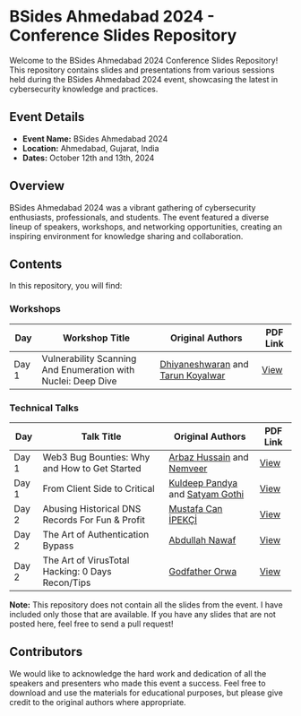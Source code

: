 # BSides Ahmedabad 2024 - Conference Slides Repository

Welcome to the BSides Ahmedabad 2024 Conference Slides Repository! This repository contains slides and presentations from various sessions held during the BSides Ahmedabad 2024 event, showcasing the latest in cybersecurity knowledge and practices.

## Event Details

- **Event Name:** BSides Ahmedabad 2024
- **Location:** Ahmedabad, Gujarat, India
- **Dates:** October 12th and 13th, 2024

## Overview

BSides Ahmedabad 2024 was a vibrant gathering of cybersecurity enthusiasts, professionals, and students. The event featured a diverse lineup of speakers, workshops, and networking opportunities, creating an inspiring environment for knowledge sharing and collaboration.

## Contents

In this repository, you will find:

### Workshops

| Day   | Workshop Title                                        | Original Authors                                   | PDF Link                                                                                           |
|-------|------------------------------------------------------|---------------------------------------------------|----------------------------------------------------------------------------------------------------|
| Day 1 | Vulnerability Scanning And Enumeration with Nuclei: Deep Dive | [Dhiyaneshwaran](https://x.com/DhiyaneshDK) and [Tarun Koyalwar](https://x.com/KoyalwarTarun) | [View](https://github.com/thecyberneh/BSides-Ahmedabad-2024-Conference-Slides/blob/2b288bdbdc10d9d9e723cc3ec8abb80260fe3a2d/Workshop/Vulnerability%20Scanning%20And%20Enumeration%20with%20Nuclei%20Deep%20Dive.pdf) |

### Technical Talks

| Day   | Talk Title                                             | Original Authors                                   | PDF Link                                                                                           |
|-------|-------------------------------------------------------|---------------------------------------------------|----------------------------------------------------------------------------------------------------|
| Day 1 | Web3 Bug Bounties: Why and How to Get Started        | [Arbaz Hussain](https://x.com/ArbazKiraak) and [Nemveer](https://x.com/nem_veer) | [View](https://github.com/thecyberneh/BSides-Ahmedabad-2024-Conference-Slides/blob/2b288bdbdc10d9d9e723cc3ec8abb80260fe3a2d/Technical-Talk/Web3%20Bug%20Bounties_%20Why%20and%20How%20to%20Get%20Starte.pdf) |
| Day 1 | From Client Side to Critical        | [Kuldeep Pandya](https://x.com/kuldeepdotexe) and [Satyam Gothi](https://x.com/RogueSMG) | [View](https://github.com/thecyberneh/BSides-Ahmedabad-2024-Conference-Slides/blob/6b70fc9c1c12a772d51ca17ccff56f6547bcd8d1/Technical-Talk/From%20Client%20Side%20To%20Critical.pdf) |
| Day 2 | Abusing Historical DNS Records For Fun & Profit     | [Mustafa Can İPEKÇİ](https://x.com/mcipekci)    | [View](https://github.com/thecyberneh/BSides-Ahmedabad-2024-Conference-Slides/blob/main/Technical-Talk/Abusing%20historical%20DNS%20records%20for%20fun%20and%20profit.pdf) |
| Day 2 | The Art of Authentication Bypass                      | [Abdullah Nawaf](https://x.com/XHackerx007)      | [View](https://github.com/thecyberneh/BSides-Ahmedabad-2024-Conference-Slides/blob/2b288bdbdc10d9d9e723cc3ec8abb80260fe3a2d/Technical-Talk/The%20Art%20Of%20Authentication%20Bypass%20by%20XHackerx007.pdf) |
| Day 2 | The Art of VirusTotal Hacking: 0 Days Recon/Tips     | [Godfather Orwa](https://x.com/GodfatherOrwa)    | [View](https://github.com/thecyberneh/BSides-Ahmedabad-2024-Conference-Slides/blob/2b288bdbdc10d9d9e723cc3ec8abb80260fe3a2d/Technical-Talk/The%20Art%20of%20VirusTotal%20Hacking_%200%20Days%20Recon_Tips.pdf) |




**Note:** This repository does not contain all the slides from the event. I have included only those that are available. If you have any slides that are not posted here, feel free to send a pull request!

## Contributors
We would like to acknowledge the hard work and dedication of all the speakers and presenters who made this event a success. 
Feel free to download and use the materials for educational purposes, but please give credit to the original authors where appropriate.


